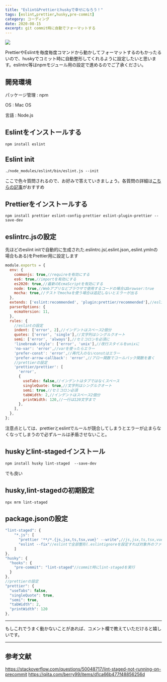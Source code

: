 ```yaml
---
title: "Eslint&Prettierとhuskyで幸せになろう！"
tags: [eslint,prettier,husky,pre-commit]
category: コーディング
date: 2020-08-15
excerpt: git commit時に自動でフォーマットする
---
```


![](https://live.staticflickr.com/65535/50228712952_343e6e5a59_c.jpg)

PrettierやEslintを毎度毎度コマンドから動かしてフォーマットするのもかったるいので、huskyでコミット時に自動整形してくれるように設定したいと思います。eslintrc等はnpmモジュール用の設定で進めるのでご了承ください。

## 開発環境
パッケージ管理 : npm

OS : Mac OS

言語 : Node.js

## Eslintをインストールする
```
npm install eslint
```

## Eslint init
```
./node_modules/eslint/bin/eslint.js --init
```
ここで色々質問されるので、お好みで答えていきましょう。各質問の詳細は[こちらの記事](https://qiita.com/jobscale/items/eae90308ad885fa2c78c)がおすすめ

## Prettierをインストールする
```
npm install prettier eslint-config-prettier eslint-plugin-prettier --save-dev
```
## eslintrc.jsの設定
先ほどのeslint initで自動的に生成された.eslintrc.js(.eslint.json,.eslint.ymlnの場合もある)をPrettier用に設定します
```javascript
module.exports = {
  env: {
    commonjs: true,//requireを有効にする
    es6: true,//importを有効にする
    es2020: true,//最新のEcmaScriptを有効にする
    node: true,//Webアプリなどブラウザで使用するコードの場合はbrowser:true
    mocha: true,//テストでmochaを使う場合は追記しないとエラーが出る
  },
  extends: ['eslint:recommended', 'plugin:prettier/recommended'],//eslintとprettier両方を追加
  parserOptions: {
    ecmaVersion: 11,
  },
  rules: {
    //eslintの設定
    indent: ['error', 2],//インデントはスペース2個分
    quotes: ['error', 'single'],//文字列はシングルクオート
    semi: ['error', 'always'],//セミコロンを必須に
    'linebreak-style': ['error', 'unix'],//改行スタイルをunixに
    'no-var': 'error',//varを使ったらエラー
    'prefer-const': 'error',//再代入のないconstはエラー
    'prefer-arrow-callback': 'error',//アロー関数でコールバック関数を書く
    //prettierの設定
    'prettier/prettier': [
      'error',
      {
        useTabs: false,//インデントはタブではなくスペース
        singleQuote: true,//文字列はシングルクオート
        semi: true,//セミコロン必須
        tabWidth: 2,//インデントはスペース2個分
        printWidth: 120,//一行は120文字まで
      },
    ],
  },
};
```
注意点としては、prettierとeslintでルールが競合してしまうとエラーが止まらなくなってしまうので必ずルールは矛盾させないこと。
## huskyとlint-stagedインストール
```
npm install husky lint-staged  --save-dev
```
でも良い
## husky,lint-stagedの初期設定
```
npx mrm lint-staged
```
## package.jsonの設定
```javascript
"lint-staged": {
    "*.js": [
      "prettier '**/*.{js,jsx,ts,tsx,vue}' --write",//js,jsx,ts,tsx,vueファイルを整形
      "eslint --fix"//eslintで全部整形(.eslintignoreを設定すれば対象外のファイルを指定できる)
    ]
},
"husky": {
  "hooks": {
    "pre-commit": "lint-staged"//commit時にlint-stagedを実行
  }
},
//prettierの設定
"prettier": {
  "useTabs": false,
  "singleQuote": true,
  "semi": true,
  "tabWidth": 2,
  "printWidth": 120
},
```

---
もしこれでうまく動かないことがあれば、コメント欄で教えていただけると嬉しいです。

---
## 参考文献
https://stackoverflow.com/questions/50048717/lint-staged-not-running-on-precommit
https://qiita.com/berry99/items/d1ca66b477f48856256d
